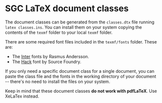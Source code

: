 # SGC LaTeX document classes

The document classes can be generated from the `classes.dtx` file running `latex classes.ins`.
You can install them on your system copying the contents of the `texmf` folder to your local `texmf` folder.

There are some required font files included in the `texmf/fonts` folder. These are:
- The [Inter](https://rsms.me/inter/) fonts by Rasmus Andersson.
- The [Hack](https://sourcefoundry.org/hack/) font by Source Foundry.

If you only need a specific document class for a single document, you can paste the class file and the fonts in the working directory of your document -- there's no need to install the files on your system.

Keep in mind that these document classes **do not work with pdfLaTeX**. Use XeLaTex instead.
